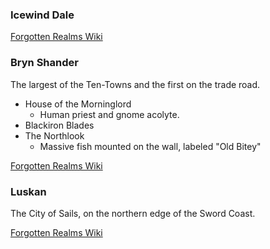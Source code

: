 
### Icewind Dale

[Forgotten Realms Wiki](https://forgottenrealms.fandom.com/wiki/Icewind_Dale)

### Bryn Shander
The largest of the Ten-Towns and the first on the trade road.
* House of the Morninglord
	* Human priest and gnome acolyte.
* Blackiron Blades
* The Northlook
	* Massive fish mounted on the wall, labeled "Old Bitey"

[Forgotten Realms Wiki](https://forgottenrealms.fandom.com/wiki/Bryn_Shander)

### Luskan
The City of Sails, on the northern edge of the Sword Coast.

[Forgotten Realms Wiki](https://forgottenrealms.fandom.com/wiki/Luskan)
